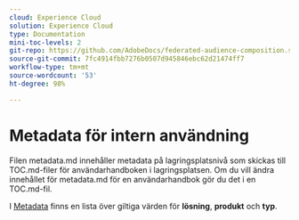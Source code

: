 ```yaml
---
cloud: Experience Cloud
solution: Experience Cloud
type: Documentation
mini-toc-levels: 2
git-repo: https://github.com/AdobeDocs/federated-audience-composition.sv-SE
source-git-commit: 7fc4914fbb7276b0507d945846ebc62d21474ff7
workflow-type: tm+mt
source-wordcount: '53'
ht-degree: 98%

---
```



# Metadata för intern användning

Filen metadata.md innehåller metadata på lagringsplatsnivå som skickas till TOC.md-filer för användarhandboken i lagringsplatsen. Om du vill ändra innehållet för metadata.md för en användarhandbok gör du det i en TOC.md-fil.

I [Metadata](https://experienceleague.adobe.com/docs/authoring-guide-exl/using/editing/user-guide-setup/metadata.html?lang=sv) finns en lista över giltiga värden för **lösning**, **produkt** och **typ**.
